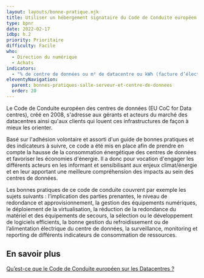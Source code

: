 ```yaml
---
layout: layouts/bonne-pratique.njk
title: Utiliser un hébergement signataire du Code de Conduite européen des centres de données
type: bpnr
date: 2022-02-17
idbp: h.2
priority: Prioritaire
difficulty: Facile
who:
  - Direction du numérique
  - Achats
indicators:
  - "% de centre de données ou m² de datacentre ou kWh (facture d’électricité par exemple) gérés par des fournisseurs ayant signé le Code de Conduite européen des centres de données."
eleventyNavigation:
  parent: bonnes-pratiques-salle-serveur-et-centre-de-donnees
  order: 20
---
```


Le Code de Conduite européen des centres de données (EU CoC for Data centres), créé en 2008, s'adresse aux gérants et acteurs du marché des datacentres ainsi qu'aux clients qui louent ces infrastructures de façon à mieux les orienter.

Basé sur l'adhésion volontaire et assorti d'un guide de bonnes pratiques et des indicateurs à suivre, ce code a été mis en place afin de prendre en compte la hausse de la consommation énergétique des centres de données et favoriser les économies d'énergie. Il a donc pour vocation d'engager les différents acteurs en les informant et sensibilisant aux enjeux climat/énergie et en leur apportant une meilleure compréhension des impacts au sein des centres de données.

Les bonnes pratiques de ce code de conduite couvrent par exemple les sujets suivants : l’implication des parties prenantes, le niveau de redondance et approvisionnement, la gestion des équipements numériques, le déploiement de la virtualisation, la réduction de la redondance du matériel et des équipements de secours, la sélection ou le développement de logiciels efficients, la bonne gestion du refroidissement ou de l’alimentation électrique du centre de données, la surveillance, monitoring et reporting de différents indicateurs de consommation de ressources.

## En savoir plus

[Qu’est-ce que le Code de Conduite européen sur les Datacentres ?](https://ecoinfo.cnrs.fr/2020/05/19/guide-des-bonnes-pratiques-du-code-de-conduite-europeen-sur-les-datacentres/)
